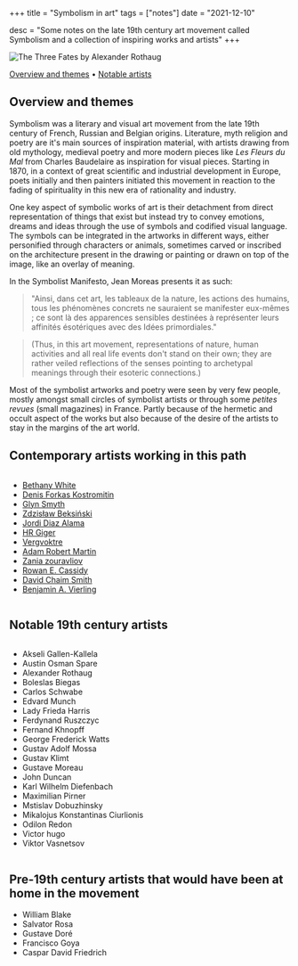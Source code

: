 +++
title = "Symbolism in art"
tags = ["notes"]
date = "2021-12-10"

desc = "Some notes on the late 19th century art movement called Symbolism and a collection of inspiring works and artists"
+++

![The Three Fates by Alexander Rothaug](/img/illustration/symbolism/three-fates.jpg "The Three Fates by Alexander Rothaug")

<div class="table-of-contents">

[Overview and themes](#overview-and-themes) •
[Notable artists](#notable-artists)

</div>

## Overview and themes

Symbolism was a literary and visual art movement from the late 19th century of French, Russian and Belgian origins. Literature, myth religion and poetry are it's main sources of inspiration material, with artists drawing from old mythology, medieval poetry and more modern pieces like *Les Fleurs du Mal* from Charles Baudelaire as inspiration for visual pieces. Starting in 1870, in a context of great scientific and industrial development in Europe, poets initially and then painters initiated this movement in reaction to the fading of spirituality in this new era of rationality and industry.

One key aspect of symbolic works of art is their detachment from direct representation of things that exist but instead try to convey emotions, dreams and ideas through the use of symbols and codified visual language. The symbols can be integrated in the artworks in different ways, either personified through characters or animals, sometimes carved or inscribed on the architecture present in the drawing or painting or drawn on top of the image, like an overlay of meaning.

In the Symbolist Manifesto, Jean Moreas presents it as such:

>"Ainsi, dans cet art, les tableaux de la nature, les actions des humains, tous les phénomènes concrets ne sauraient se manifester eux-mêmes ; ce sont là des apparences sensibles destinées à représenter leurs affinités ésotériques avec des Idées primordiales."

>(Thus, in this art movement, representations of nature, human activities and all real life events don't stand on their own; they are rather veiled reflections of the senses pointing to archetypal meanings through their esoteric connections.)

Most of the symbolist artworks and poetry were seen by very few people, mostly amongst small circles of symbolist artists or through some *petites revues* (small magazines) in France. Partly because of the hermetic and occult aspect of the works but also because of the desire of the artists to stay in the margins of the art world.

## Contemporary artists working in this path

<div class="columns medium-padding-bottom no-margin-inside">

- [Bethany White](https://www.bethanywhite.co.uk/shop)
- [Denis Forkas Kostromitin](https://www.denisforkas.com/about)
- [Glyn Smyth](https://www.stagandserpent.com/)
- [Zdzisław Beksiński](https://www.shopbeksinski.com/)
- [Jordi Diaz Alama](https://diazalama.com/)
- [HR Giger](https://www.hrgiger.com/)
- [Vergvoktre](https://vergvoktre.blogspot.com/)
- [Adam Robert Martin](https://www.instagram.com/art.of.lore/)
- [Zania zouravliov](https://thevacvvm.com/collections/vania-zouravliov)
- [Rowan E. Cassidy](https://rowanecassidy.com/)
- [David Chaim Smith](https://www.davidchaimsmith.com/)
- [Benjamin A. Vierling](https://bvierling.com/)

</div>

## Notable 19th century artists

<div class="columns medium-padding-bottom no-margin-inside">

- Akseli Gallen-Kallela  
- Austin Osman Spare  
- Alexander Rothaug
- Boleslas Biegas  
- Carlos Schwabe  
- Edvard Munch  
- Lady Frieda Harris  
- Ferdynand Ruszczyc  
- Fernand Khnopff  
- George Frederick Watts  
- Gustav Adolf Mossa  
- Gustav Klimt  
- Gustave Moreau  
- John Duncan  
- Karl Wilhelm Diefenbach  
- Maximilian Pirner
- Mstislav Dobuzhinsky  
- Mikalojus Konstantinas Ciurlionis  
- Odilon Redon  
- Victor hugo  
- Viktor Vasnetsov  

</div>

## Pre-19th century artists that would have been at home in the movement

- William Blake
- Salvator Rosa
- Gustave Doré
- Francisco Goya
- Caspar David Friedrich
